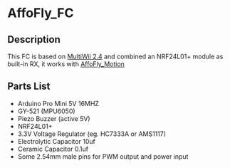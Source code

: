 # AffoFly_FC

## Description
This FC is based on [MultiWii 2.4](https://github.com/multiwii/multiwii-firmware) and combined an NRF24L01+ module as built-in RX, it works with [AffoFly_Motion](https://github.com/utsxumiao/AffoFly_Motion)

## Parts List
 - Arduino Pro Mini 5V 16MHZ
 - GY-521 (MPU6050)
 - Piezo Buzzer (active 5V)
 - NRF24L01+
 - 3.3V Voltage Regulator (eg. HC7333A or AMS1117)
 - Electrolytic Capacitor 10uf
 - Ceramic Capacitor 0.1uf
 - Some 2.54mm male pins for PWM output and power input
